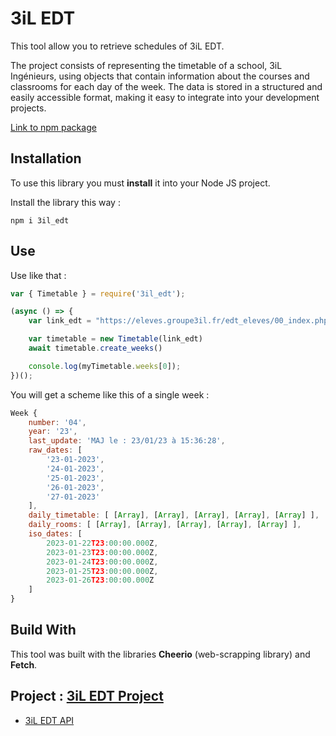 # 3iL EDT
This tool allow you to retrieve schedules of 3iL EDT.

The project consists of representing the timetable of a school, 3iL Ingénieurs, using objects that contain information about the courses and classrooms for each day of the week. The data is stored in a structured and easily accessible format, making it easy to integrate into your development projects.

[Link to npm package](https://www.npmjs.com/package/3il_edt)

## Installation
To use this library you must __install__ it into your Node JS project.

Install the library this way :
```console
npm i 3il_edt
```
## Use
Use like that :
```javascript
var { Timetable } = require('3il_edt');

(async () => {
    var link_edt = "https://eleves.groupe3il.fr/edt_eleves/00_index.php?idGroupe=CPI1%20Groupe%201.xml" //put your own class link

    var timetable = new Timetable(link_edt)
    await timetable.create_weeks()

    console.log(myTimetable.weeks[0]);
})();
```

You will get a scheme like this of a single week :

```javascript
Week {
    number: '04',
    year: '23',
    last_update: 'MAJ le : 23/01/23 à 15:36:28',
    raw_dates: [
        '23-01-2023',
        '24-01-2023',
        '25-01-2023',
        '26-01-2023',
        '27-01-2023'
    ],
    daily_timetable: [ [Array], [Array], [Array], [Array], [Array] ],
    daily_rooms: [ [Array], [Array], [Array], [Array], [Array] ],
    iso_dates: [
        2023-01-22T23:00:00.000Z,
        2023-01-23T23:00:00.000Z,
        2023-01-24T23:00:00.000Z,
        2023-01-25T23:00:00.000Z,
        2023-01-26T23:00:00.000Z
    ]
}
```

## Build With
This tool was built with the libraries __Cheerio__ (web-scrapping library) and __Fetch__.

## Project : [3iL EDT Project]()
- [3iL EDT API]()
